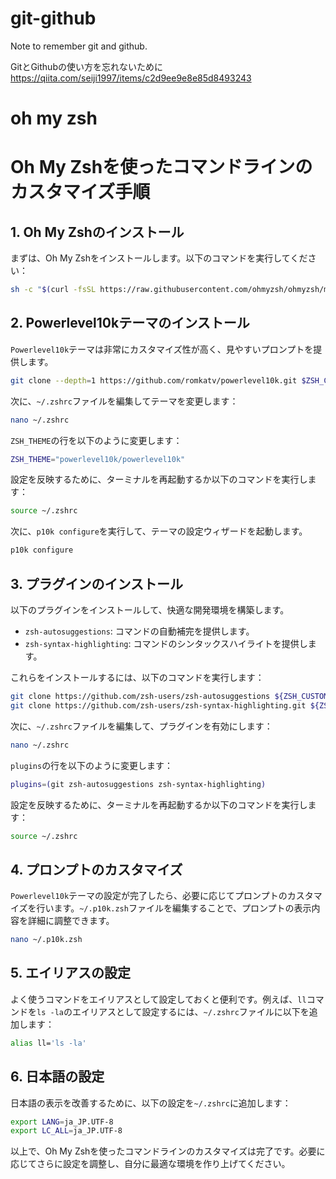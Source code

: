 # git-github
Note to remember git and github.

GitとGithubの使い方を忘れないために<br>
https://qiita.com/seiji1997/items/c2d9ee9e8e85d8493243

# oh my zsh


# Oh My Zshを使ったコマンドラインのカスタマイズ手順

## 1. Oh My Zshのインストール
まずは、Oh My Zshをインストールします。以下のコマンドを実行してください：

```sh
sh -c "$(curl -fsSL https://raw.githubusercontent.com/ohmyzsh/ohmyzsh/master/tools/install.sh)"
```

## 2. Powerlevel10kテーマのインストール
`Powerlevel10k`テーマは非常にカスタマイズ性が高く、見やすいプロンプトを提供します。

```sh
git clone --depth=1 https://github.com/romkatv/powerlevel10k.git $ZSH_CUSTOM/themes/powerlevel10k
```

次に、`~/.zshrc`ファイルを編集してテーマを変更します：

```sh
nano ~/.zshrc
```

`ZSH_THEME`の行を以下のように変更します：

```sh
ZSH_THEME="powerlevel10k/powerlevel10k"
```

設定を反映するために、ターミナルを再起動するか以下のコマンドを実行します：

```sh
source ~/.zshrc
```

次に、`p10k configure`を実行して、テーマの設定ウィザードを起動します。

```sh
p10k configure
```

## 3. プラグインのインストール
以下のプラグインをインストールして、快適な開発環境を構築します。

- `zsh-autosuggestions`: コマンドの自動補完を提供します。
- `zsh-syntax-highlighting`: コマンドのシンタックスハイライトを提供します。

これらをインストールするには、以下のコマンドを実行します：

```sh
git clone https://github.com/zsh-users/zsh-autosuggestions ${ZSH_CUSTOM:-~/.oh-my-zsh/custom}/plugins/zsh-autosuggestions
git clone https://github.com/zsh-users/zsh-syntax-highlighting.git ${ZSH_CUSTOM:-~/.oh-my-zsh/custom}/plugins/zsh-syntax-highlighting
```

次に、`~/.zshrc`ファイルを編集して、プラグインを有効にします：

```sh
nano ~/.zshrc
```

`plugins`の行を以下のように変更します：

```sh
plugins=(git zsh-autosuggestions zsh-syntax-highlighting)
```

設定を反映するために、ターミナルを再起動するか以下のコマンドを実行します：

```sh
source ~/.zshrc
```

## 4. プロンプトのカスタマイズ
`Powerlevel10k`テーマの設定が完了したら、必要に応じてプロンプトのカスタマイズを行います。`~/.p10k.zsh`ファイルを編集することで、プロンプトの表示内容を詳細に調整できます。

```sh
nano ~/.p10k.zsh
```

## 5. エイリアスの設定
よく使うコマンドをエイリアスとして設定しておくと便利です。例えば、`ll`コマンドを`ls -la`のエイリアスとして設定するには、`~/.zshrc`ファイルに以下を追加します：

```sh
alias ll='ls -la'
```

## 6. 日本語の設定
日本語の表示を改善するために、以下の設定を`~/.zshrc`に追加します：

```sh
export LANG=ja_JP.UTF-8
export LC_ALL=ja_JP.UTF-8
```

以上で、Oh My Zshを使ったコマンドラインのカスタマイズは完了です。必要に応じてさらに設定を調整し、自分に最適な環境を作り上げてください。
